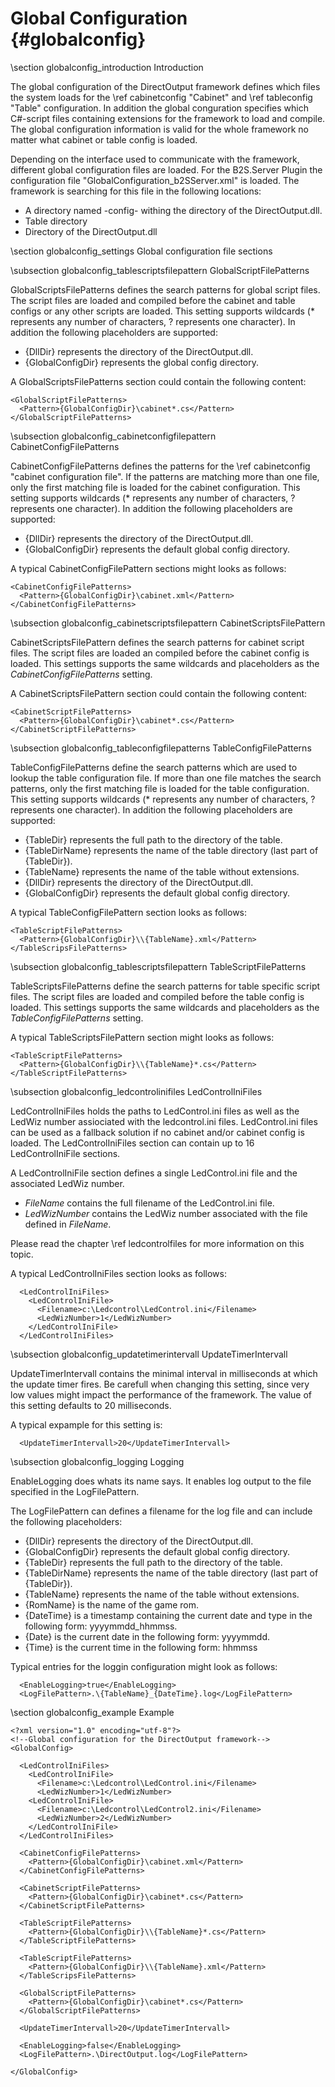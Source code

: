 ﻿Global Configuration {#globalconfig}
====================

\section globalconfig_introduction Introduction

The global configuration of the DirectOutput framework defines which files the system loads for the \ref cabinetconfig "Cabinet" and \ref tableconfig "Table" configuration. In addition the global conguration specifies which C#-script files containing extensions for the framework to load and compile. The global configuration information is valid for the whole framework no matter what cabinet or table config is loaded.

Depending on the interface used to communicate with the framework, different global configuration files are loaded. For the B2S.Server Plugin the configuration file "GlobalConfiguration_b2SServer.xml" is loaded. The framework is searching for this file in the following locations:

- A directory named -config- withing the directory of the DirectOutput.dll.
- Table directory
- Directory of the DirectOutput.dll

\section globalconfig_settings Global configuration file sections

\subsection globalconfig_tablescriptsfilepattern GlobalScriptFilePatterns

GlobalScriptsFilePatterns defines the search patterns for global script files. The script files are loaded and compiled before the cabinet and table configs or any other scripts are loaded. 
This setting supports wildcards (* represents any number of characters, ? represents one character). In addition the following placeholders are supported:

* {DllDir} represents the directory of the DirectOutput.dll.
* {GlobalConfigDir} represents the global config directory.

A GlobalScriptsFilePatterns section could contain the following content:

~~~~~~~~~~~~~{.xml}
<GlobalScriptFilePatterns>
  <Pattern>{GlobalConfigDir}\cabinet*.cs</Pattern>
</GlobalScriptFilePatterns>
~~~~~~~~~~~~~


\subsection globalconfig_cabinetconfigfilepattern CabinetConfigFilePatterns

CabinetConfigFilePatterns defines the patterns for the \ref cabinetconfig "cabinet configuration file". If the patterns are matching more than one file, only the first matching file is loaded for the cabinet configuration.
This setting supports wildcards (* represents any number of characters, ? represents one character). In addition the following placeholders are supported:

* {DllDir} represents the directory of the DirectOutput.dll.
* {GlobalConfigDir} represents the default global config directory.

A typical CabinetConfigFilePattern sections might looks as follows:

~~~~~~~~~~~~~{.xml}
<CabinetConfigFilePatterns>
  <Pattern>{GlobalConfigDir}\cabinet.xml</Pattern>
</CabinetConfigFilePatterns>
~~~~~~~~~~~~~

\subsection globalconfig_cabinetscriptsfilepattern CabinetScriptsFilePattern

CabinetScriptsFilePattern defines the search patterns for cabinet script files. The script files are loaded an compiled before the cabinet config is loaded. This settings supports the same wildcards and placeholders as the _CabinetConfigFilePatterns_ setting.

A CabinetScriptsFilePattern section could contain the following content:

~~~~~~~~~~~~~{.xml}
<CabinetScriptFilePatterns>
  <Pattern>{GlobalConfigDir}\cabinet*.cs</Pattern>
</CabinetScriptFilePatterns>
~~~~~~~~~~~~~


\subsection globalconfig_tableconfigfilepatterns TableConfigFilePatterns

TableConfigFilePatterns define the search patterns which are used to lookup the table configuration file. If more than one file matches the search patterns, only the first matching file is loaded for the table configuration.
This setting supports wildcards (* represents any number of characters, ? represents one character). In addition the following placeholders are supported:

* {TableDir} represents the full path to the directory of the table.
* {TableDirName} represents the name of the table directory (last part of {TableDir}).
* {TableName} represents the name of the table without extensions.
* {DllDir} represents the directory of the DirectOutput.dll.
* {GlobalConfigDir} represents the default global config directory.

A typical TableConfigFilePattern section looks as follows:

~~~~~~~~~~~~~{.xml}
<TableScriptFilePatterns>
  <Pattern>{GlobalConfigDir}\\{TableName}.xml</Pattern>
</TableScripsFilePatterns>
~~~~~~~~~~~~~


\subsection globalconfig_tablescriptsfilepattern TableScriptFilePatterns

TableScriptsFilePatterns define the search patterns for table specific script files. The script files are loaded and compiled before the table config is loaded. This settings supports the same wildcards and placeholders as the _TableConfigFilePatterns_ setting.

A typical TableScriptsFilePattern section might looks as follows:

~~~~~~~~~~~~~{.xml}
<TableScriptFilePatterns>
  <Pattern>{GlobalConfigDir}\\{TableName}*.cs</Pattern>
</TableScriptFilePatterns>
~~~~~~~~~~~~~

\subsection globalconfig_ledcontrolinifiles LedControlIniFiles

LedControlIniFiles holds the paths to LedControl.ini files as well as the LedWiz number assiociated with the ledcontrol.ini files. LedControl.ini files can be used as a fallback solution if no cabinet and/or cabinet config is loaded. The LedControlIniFiles section can contain up to 16 LedControlIniFile sections.

A LedControlIniFile section defines a single LedControl.ini file and the associated LedWiz number.

* _FileName_ contains the full filename of the LedControl.ini file.
* _LedWizNumber_ contains the LedWiz number associated with the file defined in _FileName_.

Please read the chapter \ref ledcontrolfiles for more information on this topic.

A typical LedControlIniFiles section looks as follows:

~~~~~~~~~~~~~{.xml}
  <LedControlIniFiles>
    <LedControlIniFile>
      <Filename>c:\Ledcontrol\LedControl.ini</Filename>
      <LedWizNumber>1</LedWizNumber>
    </LedControlIniFile>
  </LedControlIniFiles>
~~~~~~~~~~~~~

\subsection globalconfig_updatetimerintervall UpdateTimerIntervall

UpdateTimerIntervall contains the minimal interval in milliseconds at which the update timer fires. Be carefull when changing this setting, since very low values might impact the performance of the framework.
The value of this setting defaults to 20 milliseconds.

A typical expample for this setting is:

~~~~~~~~~~~~~{.xml}
  <UpdateTimerIntervall>20</UpdateTimerIntervall>
~~~~~~~~~~~~~


\subsection globalconfig_logging Logging

EnableLogging does whats its name says. It enables log output to the file specified in the LogFilePattern.

The LogFilePattern can defines a filename for the log file and can include the following placeholders:

* {DllDir} represents the directory of the DirectOutput.dll.
* {GlobalConfigDir} represents the default global config directory.
* {TableDir} represents the full path to the directory of the table.
* {TableDirName} represents the name of the table directory (last part of {TableDir}).
* {TableName} represents the name of the table without extensions.
* {RomName} is the name of the game rom.
* {DateTime} is a timestamp containing the current date and type in the following form: yyyymmdd_hhmmss.
* {Date} is the current date in the following form: yyyymmdd.
* {Time} is the current time in the following form: hhmmss

Typical entries for the loggin configuration might look as follows:

~~~~~~~~~~~~~{.xml}
  <EnableLogging>true</EnableLogging>
  <LogFilePattern>.\{TableName}_{DateTime}.log</LogFilePattern>
~~~~~~~~~~~~~

\section globalconfig_example Example


~~~~~~~~~~~~~{.xml}
<?xml version="1.0" encoding="utf-8"?>
<!--Global configuration for the DirectOutput framework-->
<GlobalConfig>
  
  <LedControlIniFiles>
    <LedControlIniFile>
      <Filename>c:\Ledcontrol\LedControl.ini</Filename>
      <LedWizNumber>1</LedWizNumber>
    <LedControlIniFile>
      <Filename>c:\Ledcontrol\LedControl2.ini</Filename>
      <LedWizNumber>2</LedWizNumber>
    </LedControlIniFile>
  </LedControlIniFiles>
  
  <CabinetConfigFilePatterns>
    <Pattern>{GlobalConfigDir}\cabinet.xml</Pattern>
  </CabinetConfigFilePatterns>
  
  <CabinetScriptFilePatterns>
    <Pattern>{GlobalConfigDir}\cabinet*.cs</Pattern>
  </CabinetScriptFilePatterns>
  
  <TableScriptFilePatterns>
    <Pattern>{GlobalConfigDir}\\{TableName}*.cs</Pattern>
  </TableScriptFilePatterns>
  
  <TableScriptFilePatterns>
    <Pattern>{GlobalConfigDir}\\{TableName}.xml</Pattern>
  </TableScripsFilePatterns>
  
  <GlobalScriptFilePatterns>
    <Pattern>{GlobalConfigDir}\cabinet*.cs</Pattern>
  </GlobalScriptFilePatterns>
  
  <UpdateTimerIntervall>20</UpdateTimerIntervall>
  
  <EnableLogging>false</EnableLogging>
  <LogFilePattern>.\DirectOutput.log</LogFilePattern>

</GlobalConfig>

~~~~~~~~~~~~~

